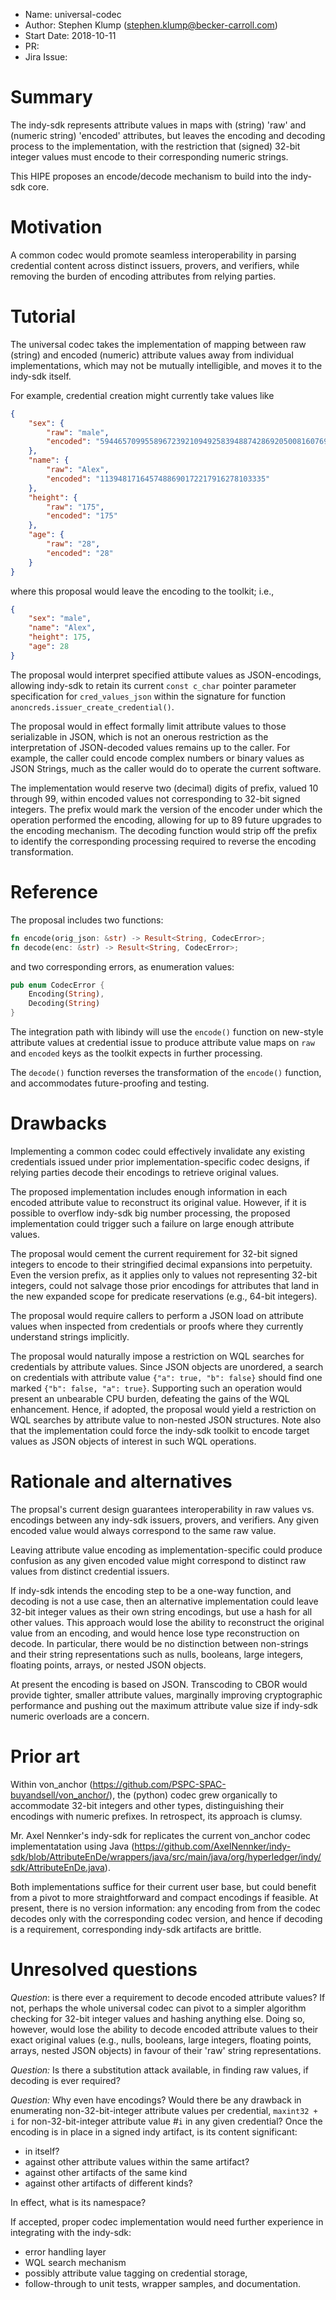- Name: universal-codec
- Author: Stephen Klump (stephen.klump@becker-carroll.com)
- Start Date: 2018-10-11
- PR:
- Jira Issue:

# Summary
[summary]: #summary

The indy-sdk represents attribute values in maps with (string) 'raw' and
(numeric string) 'encoded' attributes, but leaves the encoding and
decoding process to the implementation, with the restriction that (signed)
32-bit integer values must encode to their corresponding numeric strings.

This HIPE proposes an encode/decode mechanism to build into the
indy-sdk core.

# Motivation
[motivation]: #motivation

A common codec would promote seamless interoperability in parsing credential
content across distinct issuers, provers, and verifiers, while removing the
burden of encoding attributes from relying parties.

# Tutorial
[tutorial]: #tutorial

The universal codec takes the implementation of mapping between raw (string)
and encoded (numeric) attribute values away from individual implementations,
which may not be mutually intelligible, and moves it to the indy-sdk itself.

For example, credential creation might currently take values like
```json
{
    "sex": {
        "raw": "male",
        "encoded": "5944657099558967239210949258394887428692050081607692513"
    },
    "name": {
        "raw": "Alex",
        "encoded": "1139481716457488690172217916278103335"
    },
    "height": {
        "raw": "175",
        "encoded": "175"
    },
    "age": {
        "raw": "28",
        "encoded": "28"
    }
}
```

where this proposal would leave the encoding to the toolkit; i.e.,
```json
{
    "sex": "male",
    "name": "Alex",
    "height": 175,
    "age": 28
}
```

The proposal would interpret specified attibute values as JSON-encodings,
allowing indy-sdk to retain its current `const c_char` pointer parameter
specification for `cred_values_json` within the signature for function
`anoncreds.issuer_create_credential()`.

The proposal would in effect formally limit attribute values to those
serializable in JSON, which is not an onerous restriction as the
interpretation of JSON-decoded values remains up to the caller. For
example, the caller could encode complex numbers or binary values as
JSON Strings, much as the caller would do to operate the current
software.

The implementation would reserve two (decimal) digits of prefix, valued
10 through 99, within encoded values not corresponding to 32-bit signed
integers. The prefix would mark the version of the encoder under which the
operation performed the encoding, allowing for up to 89 future upgrades
to the encoding mechanism. The decoding function would strip off the
prefix to identify the corresponding processing required to reverse the
encoding transformation.

# Reference
[reference]: #reference

The proposal includes two functions:
```rust
fn encode(orig_json: &str) -> Result<String, CodecError>;
fn decode(enc: &str) -> Result<String, CodecError>;
```

and two corresponding errors, as enumeration values:
```rust
pub enum CodecError {
    Encoding(String),
    Decoding(String)
}
```

The integration path with libindy will use the `encode()` function on
new-style attribute values at credential issue to produce attribute
value maps on `raw` and `encoded` keys as the toolkit expects in
further processing.

The `decode()` function reverses the transformation of the `encode()`
function, and accommodates future-proofing and testing.

# Drawbacks
[drawbacks]: #drawbacks

Implementing a common codec could effectively invalidate any existing
credentials issued under prior implementation-specific codec designs,
if relying parties decode their encodings to retrieve original values.

The proposed implementation includes enough information in each encoded
attribute value to reconstruct its original value. However, if it is
possible to overflow indy-sdk big number processing, the proposed
implementation could trigger such a failure on large enough attribute
values.

The proposal would cement the current requirement for 32-bit signed
integers to encode to their stringified decimal expansions into
perpetuity. Even the version prefix, as it applies only to values
not representing 32-bit integers, could not salvage those prior encodings
for attributes that land in the new expanded scope for predicate
reservations (e.g., 64-bit integers).

The proposal would require callers to perform a JSON load on attribute
values when inspected from credentials or proofs where they currently
understand strings implicitly.

The proposal would naturally impose a restriction on WQL searches for
credentials by attribute values. Since JSON objects are unordered,
a search on credentials with attribute value `{"a": true, "b": false}`
should find one marked `{"b": false, "a": true}`. Supporting such
an operation would present an unbearable CPU burden, defeating the
gains of the WQL enhancement. Hence, if adopted, the proposal would
yield a restriction on WQL searches by attribute value to non-nested
JSON structures. Note also that the implementation could force the
indy-sdk toolkit to encode target values as JSON objects of interest
in such WQL operations.

# Rationale and alternatives
[alternatives]: #alternatives

The propsal's current design guarantees interoperability in raw values
vs. encodings between any indy-sdk issuers, provers, and verifiers.
Any given encoded value would always correspond to the same raw value.

Leaving attribute value encoding as implementation-specific could produce
confusion as any given encoded value might correspond to distinct raw
values from distinct credential issuers.

If indy-sdk intends the encoding step to be a one-way function, and
decoding is not a use case, then an alternative implementation could 
leave 32-bit integer values as their own string encodings, but use
a hash for all other values. This approach would lose the ability
to reconstruct the original value from an encoding, and would hence
lose type reconstruction on decode. In particular, there would be
no distinction between non-strings and their string representations
such as nulls, booleans, large integers, floating points, arrays, or
nested JSON objects.

At present the encoding is based on JSON. Transcoding to CBOR would
provide tighter, smaller attribute values, marginally improving
cryptographic performance and pushing out the maximum attribute value
size if indy-sdk numeric overloads are a concern.

# Prior art
[prior-art]: #prior-art

Within von_anchor (https://github.com/PSPC-SPAC-buyandsell/von_anchor/),
the (python) codec grew organically to accommodate 32-bit integers and
other types, distinguishing their encodings with numeric prefixes. In
retrospect, its approach is clumsy.

Mr. Axel Nennker's indy-sdk for replicates the current von_anchor
codec implementatation using Java
(https://github.com/AxelNennker/indy-sdk/blob/AttributeEnDe/wrappers/java/src/main/java/org/hyperledger/indy/sdk/AttributeEnDe.java).

Both implementations suffice for their current user base, but could
benefit from a pivot to more straightforward and compact encodings if
feasible. At present, there is no version information: any encoding
from from the codec decodes only with the corresponding codec version,
and hence if decoding is a requirement, corresponding indy-sdk
artifacts are brittle.

# Unresolved questions
[unresolved]: #unresolved-questions

_Question_: is there ever a requirement to decode encoded attribute
values? If not, perhaps the whole universal codec can pivot to a
simpler algorithm checking for 32-bit integer values and hashing
anything else. Doing so, however, would lose the ability to decode
encoded attribute values to their exact original values (e.g., nulls,
booleans, large integers, floating points, arrays, nested JSON objects)
in favour of their 'raw' string representations.

_Question:_ Is there a substitution attack available, in finding raw
values, if decoding is ever required?

_Question:_ Why even have encodings? Would there be any drawback in
enumerating non-32-bit-integer attribute values per credential,
`maxint32 + i` for non-32-bit-integer attribute value #`i` in
any given credential? Once the encoding is in place in a signed
indy artifact, is its content significant:
* in itself?
* against other attribute values within the same artifact?
* against other artifacts of the same kind
* against other artifacts of different kinds?

In effect, what is its namespace?

If accepted, proper codec implementation would need further experience
in integrating with the indy-sdk:
* error handling layer
* WQL search mechanism
* possibly attribute value tagging on credential storage,
* follow-through to unit tests, wrapper samples, and documentation.
